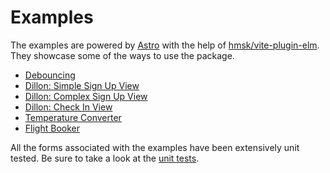 # Examples

The examples are powered by [Astro](https://astro.build/) with the help of [hmsk/vite-plugin-elm](https://github.com/hmsk/vite-plugin-elm). They showcase some of the ways to use the package.

- [Debouncing](./src/Debouncing.elm)
- [Dillon: Simple Sign Up View](./src/Dillon/SimpleSignUpView.elm)
- [Dillon: Complex Sign Up View](./src/Dillon/ComplexSignUpView.elm)
- [Dillon: Check In View](./src/Dillon/CheckInView.elm)
- [Temperature Converter](./src/TemperatureConverter)
- [Flight Booker](./src/FlightBooker)

All the forms associated with the examples have been extensively unit tested. Be sure to take a look at the [unit tests](./tests/Test).
